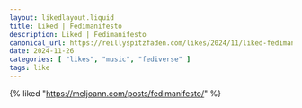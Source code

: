 ```yaml
---
layout: likedlayout.liquid
title: Liked | Fedimanifesto
description: Liked | Fedimanifesto
canonical_url: https://reillyspitzfaden.com/likes/2024/11/liked-fedimanifesto/
date: 2024-11-26
categories: [ "likes", "music", "fediverse" ]
tags: like
---
```


{% liked "https://meljoann.com/posts/fedimanifesto/" %}
